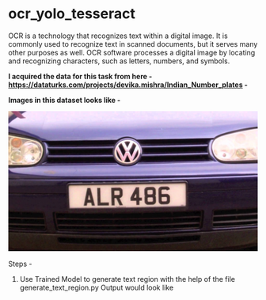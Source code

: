 # ocr_yolo_tesseract
OCR is a technology that recognizes text within a digital image. It is commonly used to recognize text in scanned documents, but it serves many other purposes as well.  OCR software processes a digital image by locating and recognizing characters, such as letters, numbers, and symbols. 

**I acquired the data for this task from here - https://dataturks.com/projects/devika.mishra/Indian_Number_plates -**

**Images in this dataset looks like -** 

![](img_ex.jpg)

Steps - 

1. Use Trained Model to generate text region with the help of the file generate_text_region.py
Output would look like 
